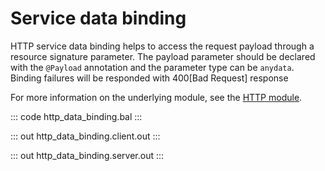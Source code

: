 # Service data binding

HTTP service data binding helps to access the request payload through a resource signature parameter. The payload
parameter should be declared with the `@Payload` annotation and the  parameter type can be `anydata`.
Binding failures will be responded with 400[Bad Request] response

For more information on the underlying module, 
see the [HTTP module](https://docs.central.ballerina.io/ballerina/http/latest/).

::: code http_data_binding.bal :::

::: out http_data_binding.client.out :::

::: out http_data_binding.server.out :::
